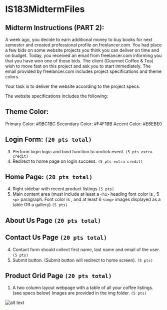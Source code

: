 # IS183MidtermFiles

## Midterm Instructions (PART 2): 
A week ago, you decide to earn additional money to buy books for next semester and created professional profile on freelancer.com. You had place a few bids on some website projects you think you can deliver on time and on budget. Today, you received an email from freelancer.com informing you that you have won one of those bids. The client (Gourmet Coffee & Tea) wish to move fast on this project and ask you to start immediately. The email provided by freelancer.com includes project specifications and theme colors. 

Your task is to deliver the website according to the project specs.


The website specifications includes the following:

## Theme Color:
Primary Color: #9BC1BC
Secondary Color: #F4F1BB
Accent Color: #E6EBE0

## Login Form: `(20 pts total)`
<!-- 1. Single column layout with a login form with username and password input text field. `(10 pts)` -->
<!-- 2. Submit button. `(10 pts)` -->
3. Perform login logic and bind function to onclick event. `(5 pts extra credit)`
4. Redirect to home page on login success. `(5 pts extra credit)`

## Home Page:  `(20 pts total)`
<!-- 1. Header (with a logo of the business located within the img folder. The file name is sm_logo). The background color is <Primary Color>  `(2.5 pts)` -->
<!-- 2. Footer (with copyright text and disclaimer text stating "For educational purpose only! No orders shall be fulfilled"). The background color is <Primary Color>. Font color is <Secondary Color>. Center align all text. `(2.5 pts)` -->
<!-- 3. Left sidebar (with working links to all your other pages e.g home, about, contact us, product and login) Link color is <Secondary Color>. No underlines. `(5 pts)` -->
4. Right sidebar with recent product listings `(5 pts)`
5. Main content area (must include at least a `<h1>` heading font color is <Secondary Color>, 5 `<p>` paragraph. Font color is <Secondary Color>, and at least 6 `<img>` images displayed as a table OR a gallery) `(5 pts)`

## About Us Page  `(20 pts total)`
<!-- 1. A one column layout web page with company description and information `(5 pts)` -->
<!-- 2. Header (with a logo of the business located within the img folder. The file name is sm_logo). The background color is <Primary Color> `(2.5 pts)` -->
<!-- 3. Footer (with copyright text and disclaimer text stating "For educational purpose only! No orders shall be fulfilled"). The background color is <Primary Color>. Font color is <Secondary Color>. Center align all text. `(2.5 pts)` -->
<!-- 4. At least three `<p>` paragraph. Font color is <Accent Color> `(5 pts)` -->
<!-- 5. At least one `<img>` image displayed on page.  `(5 pts)` -->

## Contact Us Page  `(20 pts total)`
<!-- 1. A one column layout page with a contact form.  `(5 pts)` -->
<!-- 2. Header (with a logo of the business located within the img folder. The file name is sm_logo). The background color is <Primary Color> `(2.5 pts)` -->
<!-- 3. Footer (with copyright text and disclaimer text stating "For educational purpose only! No orders shall be fulfilled"). The background color is <Primary Color>. Font color is <Secondary Color>. Center align all text. `(2.5 pts)` -->
4. Contact form should collect first name, last name and email of the user. `(5 pts)`
5. Submit button. (Submit button will redirect to home screen). `(5 pts)`

## Product Grid Page  `(20 pts total)`
1. A two column layout webpage with a table of all your coffee listings. (see specs below) Images are provided in the img folder. `(5 pts)`
<!-- 2. Left sidebar (with working links to all your other pages e.g home, about, contact us, product and login) Link color is <Secondary Color>. No underlines. `(5 pts)` -->
<!-- 3. Header (with a logo of the business located within the img folder. The file name is sm_logo). The background color is <Primary Color> `(5 pts)` -->
<!-- 4. Footer (with copyright text and disclaimer text stating "For educational purpose only! No orders shall be fulfilled"). The background color is <Primary Color>. Font color is <Secondary Color>. Center align all text. `(5 pts)` -->


![alt text](./img/product_grid_mockup.png)


